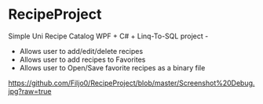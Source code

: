 # RecipeProject
Simple Uni Recipe Catalog WPF + C# + Linq-To-SQL project - 

- Allows user to add/edit/delete recipes 
- Allows user to add recipes to Favorites 
- Allows user to Open/Save favorite recipes as a binary file

https://github.com/Filjo0/RecipeProject/blob/master/Screenshot%20Debug.jpg?raw=true
